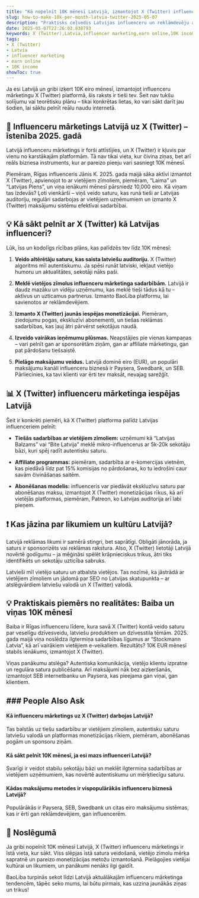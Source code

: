 ```yaml
---
title: "Kā nopelnīt 10K mēnesī Latvijā, izmantojot X (Twitter) influenceru mārketingu"
slug: how-to-make-10k-per-month-latvia-twitter-2025-05-07
description: "Praktisks ceļvedis Latvijas influenceru un reklāmdevēju auditorijai, kā ar X (Twitter) platformu sasniegt 10K ienākumus mēnesī influenceru mārketingā. Vietējie piemēri, maksājumu risinājumi un likumdošanas nianses 2025. gadā."
date: 2025-05-07T22:26:03.838793
keywords: X (Twitter),Latvia,influencer marketing,earn online,10K income
tags:
- X (Twitter)
- Latvia
- influencer marketing
- earn online
- 10K income
showToc: true
---
```


Ja esi Latvijā un gribi izķert 10K eiro mēnesī, izmantojot influenceru mārketingu X (Twitter) platformā, šis raksts ir tieši tev. Šeit nav tukšu solījumu vai teorētisku plānu – tikai konkrētas lietas, ko vari sākt darīt jau šodien, lai sāktu pelnīt reālu naudu internetā.

## 📢 Influenceru mārketings Latvijā uz X (Twitter) – īstenība 2025. gadā

Latvijā influenceru mārketings ir forši attīstījies, un X (Twitter) ir kļuvis par vienu no karstākajām platformām. Tā nav tikai vieta, kur čivina ziņas, bet arī reāls biznesa instruments, kur ar pareizo pieeju vari sasniegt 10K mēnesī.  

Piemēram, Rīgas influenceris Jānis K. 2025. gada maijā sāka aktīvi izmantot X (Twitter), apvienojot to ar vietējiem zīmoliem, piemēram, “Laima” un “Latvijas Piens”, un viņa ienākumi mēnesī pārsniedz 10,000 eiro. Kā viņam tas izdevās? Ļoti vienkārši – viņš veido saturu, kas runā tieši ar Latvijas auditoriju, regulāri sadarbojas ar vietējiem uzņēmumiem un izmanto X (Twitter) maksājumu sistēmu efektīvai sadarbībai.

## 💡 Kā sākt pelnīt ar X (Twitter) kā Latvijas influenceri?

Lūk, īss un kodolīgs rīcības plāns, kas palīdzēs tev līdz 10K mēnesī:  

1. **Veido altērētāju saturu, kas saista latviešu auditoriju.** X (Twitter) algoritms mīl autentiskumu. Ja spēsi runāt latviski, iekļaut vietējo humoru un aktualitātes, sekotāji nāks paši.  

2. **Meklē vietējos zīmolus influenceru mārketinga sadarbībām.** Latvijā ir daudz mazāku un vidēju uzņēmumu, kas meklē tieši tādus kā tu – aktīvus un uzticamus partnerus. Izmanto BaoLiba platformu, lai savienotos ar reklāmdevējiem.  

3. **Izmanto X (Twitter) jaunās iespējas monetizācijai.** Piemēram, ziedojumu pogas, ekskluzīvi abonementi, un tiešas reklāmas sadarbības, kas ļauj ātri pārvērst sekotājus naudā.  

4. **Izveido vairākas ieņēmumu plūsmas.** Neapstājies pie vienas kampaņas – vari pelnīt gan ar sponsorētām ziņām, gan ar affiliate mārketingu, gan pat pārdošanu tiešsaistē.  

5. **Pielāgo maksājumu veidus.** Latvijā dominē eiro (EUR), un populāri maksājumu kanāli influenceru biznesā ir Paysera, Swedbank, un SEB. Pārliecinies, ka tavi klienti var ērti tev maksāt, nevajag sarežģīt.  

## 📊 X (Twitter) influenceru mārketinga iespējas Latvijā

Šeit ir konkrēti piemēri, kā X (Twitter) platforma palīdz Latvijas influenceriem pelnīt:  

- **Tiešās sadarbības ar vietējiem zīmoliem:** uzņēmumi kā “Latvijas Balzams” vai “Bite Latvija” meklē mikro-influencerus ar 5k-20k sekotāju bāzi, kuri spēj radīt autentisku saturu.  

- **Affiliate programmas:** piemēram, sadarbība ar e-komercijas vietnēm, kas piedāvā līdz pat 15% komisijas no pārdošanas, ko tu iedrošini caur savām čivināšanas saitēm.  

- **Abonēšanas modelis:** influenceris var piedāvāt ekskluzīvu saturu par abonēšanas maksu, izmantojot X (Twitter) monetizācijas rīkus, kā arī vietējās platformas, piemēram, Patreon, ko Latvijas auditorija arī labi pieņem.  

## ❗ Kas jāzina par likumiem un kultūru Latvijā?

Latvijā reklāmas likumi ir samērā stingri, bet saprātīgi. Obligāti jānorāda, ja saturs ir sponsorizēts vai reklāmas rakstura. Also, X (Twitter) lietotāji Latvijā novērtē godīgumu – ja mēģināsi spēlēt krāpnieciskus trikus, ātri tiks identifikēts un sekotāju uzticība sabruks.  

Latvieši mīl vietējo saturu un atbalsta vietējos. Tas nozīmē, ka jāstrādā ar vietējiem zīmoliem un jādomā par SEO no Latvijas skatupunkta – ar atslēgvārdiem latviešu valodā un X (Twitter) valodā.  

## 💡 Praktiskais piemērs no realitātes: Baiba un viņas 10K mēnesī

Baiba ir Rīgas influenceru līdere, kura savā X (Twitter) kontā veido saturu par veselīgu dzīvesveidu, latviešu produktiem un dzīvesstila tēmām. 2025. gada maijā viņa noslēdza ilgtermiņa sadarbības līgumus ar “Stockmann Latvia”, kā arī vairākiem vietējiem e-veikaliem. Rezultāts? 10K EUR mēnesī stabils ienākums, izmantojot X (Twitter).  

Viņas panākumu atslēga? Autentiska komunikācija, vietējo klientu izpratne un regulāra satura publicēšana. Arī maksājumi nāk bez aizķeršanās, izmantojot SEB internetbanku un Paysera, kas pieejama gan viņai, gan klientiem.  

## ### People Also Ask

#### Kā influenceru mārketings uz X (Twitter) darbojas Latvijā?  
Tas balstās uz tiešu sadarbību ar vietējiem zīmoliem, autentisku saturu latviešu valodā un platformas monetizācijas rīkiem, piemēram, abonēšanas pogām un sponsoru ziņām.

#### Kā sākt pelnīt 10K mēnesī, ja esi mazs influenceri Latvijā?  
Svarīgi ir veidot stabilu sekotāju bāzi un meklēt ilgtermiņa sadarbības ar vietējiem uzņēmumiem, kas novērtē autentiskumu un mērķtiecīgu saturu.

#### Kādas maksājumu metodes ir vispopulārākās influenceru biznesā Latvijā?  
Populārākās ir Paysera, SEB, Swedbank un citas eiro maksājumu sistēmas, kas ir ērti gan reklāmdevējiem, gan influencerēm.

## 📢 Noslēgumā

Ja gribi nopelnīt 10K mēnesī Latvijā, X (Twitter) influenceru mārketings ir īstā vieta, kur sākt. Viss slēpjas īstā satura veidošanā, vietējo zīmolu mērķa sapratnē un pareizo monetizācijas metožu izmantošanā. Pielāgojies vietējai kultūrai un likumiem, un panākumi nenāks ilgi gaidīt.  

BaoLiba turpinās sekot līdzi Latvijā aktuālākajām influenceru mārketinga tendencēm, tāpēc seko mums, lai būtu pirmais, kas uzzina jaunākās ziņas un trikus!